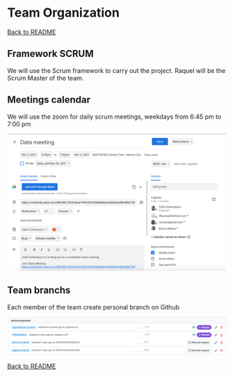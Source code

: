 # Team Organization

[Back to README](README.md)

## Framework SCRUM

We will use the Scrum framework to carry out the project. Raquel will be the Scrum Master of the team.

## Meetings calendar

We will use the zoom for daily scrum meetings, weekdays from 6:45 pm to 7:00 pm

![alt text](Resources/meeting.png)

## Team branchs

Each member of the team create personal branch on Github

![alt text](Resources/branch.png)

[Back to README](README.md)